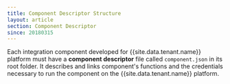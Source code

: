 ```yaml
---
title: Component Descriptor Structure
layout: article
section: Component Descriptor
since: 20180315
---
```


Each integration component developed for {{site.data.tenant.name}} platform must
have a **component descriptor** file called `component.json` in its root folder.
It describes and links component's functions and the credentials necessary to run
the component on the {{site.data.tenant.name}} platform.
